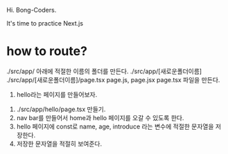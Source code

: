 Hi. Bong-Coders.

It's time to practice Next.js


# how to route? 

./src/app/ 아래에 적절한 이름의 폴더를 만든다.
./src/app/[새로운폴더이름]
./src/app/[새로운폴더이름]/page.tsx
page.js, page.jsx page.tsx 파일을 만든다. 


1. hello라는 페이지를 만들어보자.
  1) ./src/app/hello/page.tsx 만들기.
  2) nav bar를 만들어서 home과 hello 페이지를 오갈 수 있도록 한다.
  3) hello 페이지에 const로 name, age, introduce 라는 변수에 적절한 문자열을 저장한다.
  4) 저장한 문자열을 적절히 보여준다.

